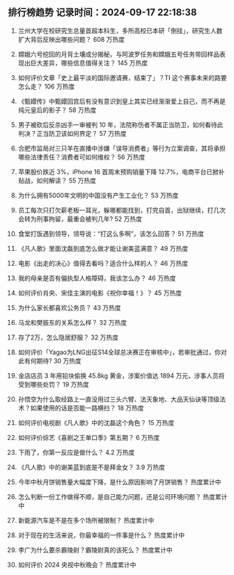 
## 排行榜趋势 记录时间：2024-09-17 22:18:38
  
  1. 兰州大学在校研究生总量首超本科生，多所高校已本研「倒挂」，研究生人数扩大背后反映出哪些问题？ 608 万热度
    
  2. 嫦娥六号挖回的月背土壤成分揭秘，与阿波罗任务和嫦娥五号任务带回样品表现出巨大差异，哪些信息值得关注？ 145 万热度
    
  3. 如何评价文章「史上最平淡的国际邀请赛，结束了」？TI 这个赛事未来的路要怎么走？ 106 万热度
    
  4. 《甄嬛传》中甄嬛回宫后有没有意识到皇上其实已经渐渐爱上自己，而不再是纯元皇后的影子？ 58 万热度
    
  5. 男子被砍后反杀凶手一审被判 10 年，法院称伤者不属正当防卫，如何看待此判决？正当防卫该如何界定？ 57 万热度
    
  6. 合肥市监局对三只羊在直播中涉嫌「误导消费者」等行为立案调查，其将承担哪些法律责任？消费者可如何维权？ 56 万热度
    
  7. 苹果股价跌近 3%，iPhone 16 首周末预购销量下降 12.7%，电商平台已掀补贴战，如何解读？ 55 万热度
    
  8. 为什么拥有5000年文明的中国没有产生工业化？ 53 万热度
    
  9. 员工每次只打欠薪老板一耳光，躲哪都能找到，打完自首，出狱继续，打几次会转为刑事拘留，最重会被判几年? 52 万热度
    
  10. 食堂打饭遇到领导，领导说：“打这么多啊”，该怎么回答？ 51 万热度
    
  11. 《凡人歌》里面沈磊到底怎么做才能让谢美蓝满意？ 49 万热度
    
  12. 电影《出走的决心》值得去看吗？适合什么样的人？ 46 万热度
    
  13. 我的母亲是否有偏执型人格障碍，我该怎么办？ 46 万热度
    
  14. 如何评价肖央、宋佳主演的电影《祝你幸福！》？ 45 万热度
    
  15. 为什么家长都喜欢公务员？ 43 万热度
    
  16. 马龙和樊振东的关系怎么样？ 32 万热度
    
  17. 存了2万，怎么隐居舒服？ 32 万热度
    
  18. 如何评价「Yagao为LNG出征S14全球总决赛正在审核中」，若审批通过，你对此有何期待? 30 万热度
    
  19. 金店店员 3 年用铅块偷换 45.8kg 黄金，涉案价值达 1894 万元，涉事人员将受到哪些处罚？ 19 万热度
    
  20. 孙悟空为什么取经路上一直没用过三头六臂、法天象地、大品天仙诀等顶级法术？如果使用的话是否能一路横扫？ 18 万热度
    
  21. 如何评价电视剧《凡人歌》中的沈磊这个角色？ 15 万热度
    
  22. 如何评价综艺《喜剧之王单口季》第五期？ 6 万热度
    
  23. 下雨了，你第一反应是做什么？ 4.2 万热度
    
  24. 《凡人歌》中的谢美蓝到底是不是拜金女？ 3.9 万热度
    
  25. 今年中秋月饼销售量大幅度下降，是什么原因影响了月饼销售？ 热度累计中
    
  26. 怎么判断一份工作做得不顺，是自己能力问题，还是公司环境问题？ 热度累计中
    
  27. 新能源汽车是不是在多个场所被限制？ 热度累计中
    
  28. 对于现在的生活来说，你最幸福的一件事是什么？ 热度累计中
    
  29. 李广为什么要杀霸陵尉？霸陵尉真的该死么？ 热度累计中
    
  30. 如何评价 2024 央视中秋晚会？ 热度累计中
    